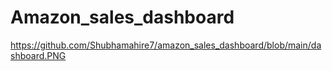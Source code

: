 # Amazon_sales_dashboard

https://github.com/Shubhamahire7/amazon_sales_dashboard/blob/main/dashboard.PNG
